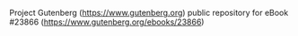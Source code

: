 Project Gutenberg (https://www.gutenberg.org) public repository for eBook #23866 (https://www.gutenberg.org/ebooks/23866)
